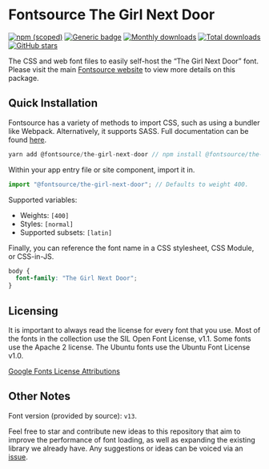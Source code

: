 # Fontsource The Girl Next Door

[![npm (scoped)](https://img.shields.io/npm/v/@fontsource/the-girl-next-door?color=brightgreen)](https://www.npmjs.com/package/@fontsource/the-girl-next-door) [![Generic badge](https://img.shields.io/badge/fontsource-passing-brightgreen)](https://github.com/fontsource/fontsource) [![Monthly downloads](https://badgen.net/npm/dm/@fontsource/the-girl-next-door)](https://github.com/fontsource/fontsource) [![Total downloads](https://badgen.net/npm/dt/@fontsource/the-girl-next-door)](https://github.com/fontsource/fontsource) [![GitHub stars](https://img.shields.io/github/stars/fontsource/fontsource.svg?style=social&label=Star)](https://github.com/fontsource/fontsource/stargazers)

The CSS and web font files to easily self-host the “The Girl Next Door” font. Please visit the main [Fontsource website](https://fontsource.org/fonts/the-girl-next-door) to view more details on this package.

## Quick Installation

Fontsource has a variety of methods to import CSS, such as using a bundler like Webpack. Alternatively, it supports SASS. Full documentation can be found [here](https://fontsource.org/docs/introduction).

```javascript
yarn add @fontsource/the-girl-next-door // npm install @fontsource/the-girl-next-door
```

Within your app entry file or site component, import it in.

```javascript
import "@fontsource/the-girl-next-door"; // Defaults to weight 400.
```

Supported variables:

- Weights: `[400]`
- Styles: `[normal]`
- Supported subsets: `[latin]`

Finally, you can reference the font name in a CSS stylesheet, CSS Module, or CSS-in-JS.

```css
body {
  font-family: "The Girl Next Door";
}
```

## Licensing

It is important to always read the license for every font that you use.
Most of the fonts in the collection use the SIL Open Font License, v1.1. Some fonts use the Apache 2 license. The Ubuntu fonts use the Ubuntu Font License v1.0.

[Google Fonts License Attributions](https://fonts.google.com/attribution)

## Other Notes

Font version (provided by source): `v13`.

Feel free to star and contribute new ideas to this repository that aim to improve the performance of font loading, as well as expanding the existing library we already have. Any suggestions or ideas can be voiced via an [issue](https://github.com/fontsource/fontsource/issues).
